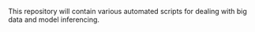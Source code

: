 This repository will contain various automated scripts for dealing with big data and model inferencing.